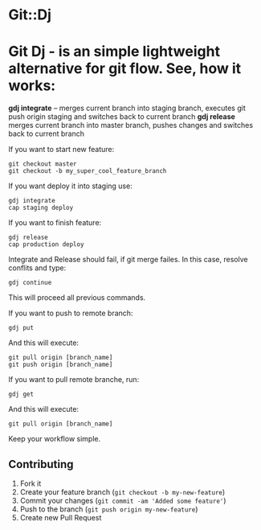# Git::Dj
# Git Dj - is an simple lightweight alternative for git flow. See, how it works:

**gdj integrate** – merges current branch into staging branch, executes git push origin staging and switches back to current branch
**gdj release** merges current branch into master branch, pushes changes and switches back to current branch

If you want to start new feature:

    git checkout master
    git checkout -b my_super_cool_feature_branch
    
If you want deploy it into staging use:

    gdj integrate
    cap staging deploy

If you want to finish feature:

    gdj release
    cap production deploy

Integrate and Release should fail, if git merge failes. In this case,
resolve conflits and type:

    gdj continue


This will proceed all previous commands.

If you want to push to remote branch:

    gdj put

And this will execute:

    git pull origin [branch_name]
    git push origin [branch_name]

If you want to pull remote branche, run:

    gdj get

And this will execute:

    git pull origin [branch_name]

Keep your workflow simple.

## Contributing

1. Fork it
2. Create your feature branch (`git checkout -b my-new-feature`)
3. Commit your changes (`git commit -am 'Added some feature'`)
4. Push to the branch (`git push origin my-new-feature`)
5. Create new Pull Request
